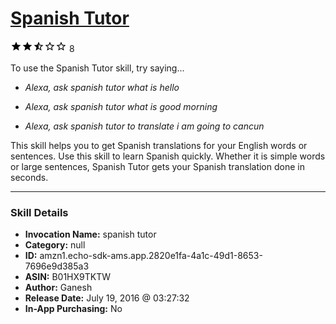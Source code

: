 # [Spanish Tutor](http://alexa.amazon.com/#skills/amzn1.echo-sdk-ams.app.2820e1fa-4a1c-49d1-8653-7696e9d385a3)
![2.8 stars](../../images/ic_star_black_18dp_1x.png)![2.8 stars](../../images/ic_star_black_18dp_1x.png)![2.8 stars](../../images/ic_star_half_black_18dp_1x.png)![2.8 stars](../../images/ic_star_border_black_18dp_1x.png)![2.8 stars](../../images/ic_star_border_black_18dp_1x.png) 8

To use the Spanish Tutor skill, try saying...

* *Alexa, ask spanish tutor what is hello*

* *Alexa, ask spanish tutor what is good morning*

* *Alexa, ask spanish tutor to translate i am going to cancun*

This skill helps you to get Spanish translations for your English words or sentences. Use this skill to learn Spanish quickly. Whether it is simple words or large sentences, Spanish Tutor gets your Spanish translation done in seconds.

***

### Skill Details

* **Invocation Name:** spanish tutor
* **Category:** null
* **ID:** amzn1.echo-sdk-ams.app.2820e1fa-4a1c-49d1-8653-7696e9d385a3
* **ASIN:** B01HX9TKTW
* **Author:** Ganesh
* **Release Date:** July 19, 2016 @ 03:27:32
* **In-App Purchasing:** No
